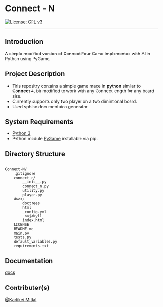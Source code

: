 # Connect - N
[![License: GPL v3](https://img.shields.io/badge/License-GPLv3-blue.svg)](https://www.gnu.org/licenses/gpl-3.0)
<hr>

## Introduction

A simple modified version of Connect Four Game implemented with AI in Python using PyGame.

## Project Description

* This repositry contains a simple game made in **python** similar to **Connect 4**, bit modified to work with any Connect length for any board size.
* Currently supports only two player on a two dimintional board.
* Used sphinx documentaion generator.

## System Requirements

* [Python 3](https://www.python.org/)
* Python module [PyGame](https://pypi.org/project/pygame/) installable via pip.

## Directory Structure

```

Connect-N/
    .gitignore
    connect_n/
        __init__.py
        connect_n.py
        utility.py
        player.py
    docs/
        doctrees
        html
        _config.yml
        .nojekyll
        index.html
    LICENSE
    README.md
    main.py
    tests.py
    default_variables.py
    requirements.txt

```

## Documentation

[docs](https://kartikei-12.github.io/Connect-N/html/index.html)

## Contributer(s)

[@Kartikei Mittal](https://github.com/Kartikei-12)
